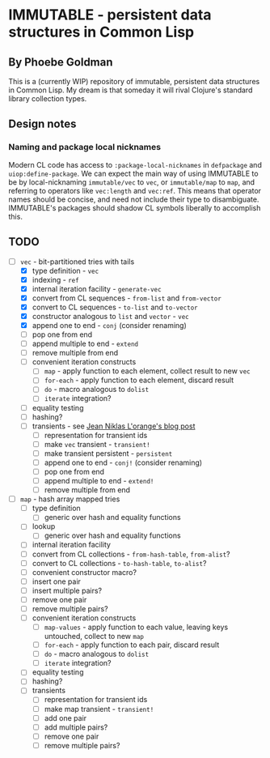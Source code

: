 # IMMUTABLE - persistent data structures in Common Lisp
## By Phoebe Goldman

This is a (currently WIP) repository of immutable, persistent data structures in Common
Lisp. My dream is that someday it will rival Clojure's standard library collection types.

## Design notes

### Naming and package local nicknames

Modern CL code has access to `:package-local-nicknames` in `defpackage` and
`uiop:define-package`. We can expect the main way of using IMMUTABLE to be by
local-nicknaming `immutable/vec` to `vec`, or `immutable/map` to `map`, and referring to
operators like `vec:length` and `vec:ref`. This means that operator names should be
concise, and need not include their type to disambiguate. IMMUTABLE's packages should
shadow CL symbols liberally to accomplish this.

## TODO

- [ ] `vec` - bit-partitioned tries with tails
  - [x] type definition - `vec`
  - [x] indexing - `ref`
  - [x] internal iteration facility - `generate-vec`
  - [x] convert from CL sequences - `from-list` and `from-vector`
  - [x] convert to CL sequences - `to-list` and `to-vector`
  - [x] constructor analogous to `list` and `vector` - `vec`
  - [x] append one to end - `conj` (consider renaming)
  - [ ] pop one from end
  - [ ] append multiple to end - `extend`
  - [ ] remove multiple from end
  - [ ] convenient iteration constructs
    - [ ] `map` - apply function to each element, collect result to new `vec`
    - [ ] `for-each` - apply function to each element, discard result
    - [ ] `do` - macro analogous to `dolist`
    - [ ] `iterate` integration?
  - [ ] equality testing
  - [ ] hashing?
  - [ ] transients - see [Jean Niklas L'orange's blog post](https://hypirion.com/musings/understanding-clojure-transients)
    - [ ] representation for transient ids
    - [ ] make `vec` transient - `transient!`
    - [ ] make transient persistent - `persistent`
    - [ ] append one to end - `conj!` (consider renaming)
    - [ ] pop one from end
    - [ ] append multiple to end - `extend!`
    - [ ] remove multiple from end
- [ ] `map` - hash array mapped tries
  - [ ] type definition
    - [ ] generic over hash and equality functions
  - [ ] lookup
    - [ ] generic over hash and equality functions
  - [ ] internal iteration facility
  - [ ] convert from CL collections - `from-hash-table`, `from-alist`?
  - [ ] convert to CL collections - `to-hash-table`, `to-alist`?
  - [ ] convenient constructor macro?
  - [ ] insert one pair
  - [ ] insert multiple pairs?
  - [ ] remove one pair
  - [ ] remove multiple pairs?
  - [ ] convenient iteration constructs
    - [ ] `map-values` - apply function to each value, leaving keys untouched, collect to new `map`
    - [ ] `for-each` - apply function to each pair, discard result
    - [ ] `do` - macro analogous to `dolist`
    - [ ] `iterate` integration?
  - [ ] equality testing
  - [ ] hashing?
  - [ ] transients
    - [ ] representation for transient ids
    - [ ] make map transient - `transient!`
    - [ ] add one pair
    - [ ] add multiple pairs?
    - [ ] remove one pair
    - [ ] remove multiple pairs?
